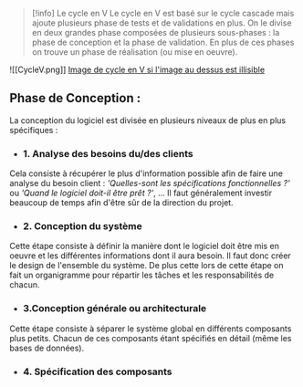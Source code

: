 >[!info] Le cycle en V
>Le cycle en V est basé sur le cycle cascade mais ajoute plusieurs phase de tests et de validations en plus.
>On le divise en deux grandes phase composées de plusieurs  sous-phases : la phase de conception et la phase de validation.
>En plus de ces phases on trouve un phase de réalisation (ou mise en oeuvre).

![[CycleV.png]]
[Image de cycle en V si l'image au dessus est illisible](CycleV.png)


## Phase de Conception :

La conception du logiciel est divisée en plusieurs niveaux de plus en plus spécifiques :

- ### 1. Analyse des besoins du/des clients

Cela consiste à récupérer le plus d'information possible afin de faire une analyse du besoin client :
*'Quelles-sont les spécifications fonctionnelles ?'* ou *'Quand le logiciel doit-il être prêt ?'*, ...
Il faut généralement investir beaucoup de temps afin d'être sûr de la direction du projet.

- ### 2. Conception du système

Cette étape consiste à définir la manière dont le logiciel doit être mis en oeuvre et les différentes informations dont il aura besoin.
Il faut donc créer le design de l'ensemble du système.
De plus cette lors de cette étape on fait un organigramme pour répartir les tâches et les responsabilités de chacun.

- ### 3.Conception générale ou architecturale

Cette étape consiste à séparer le système global en différents composants plus petits.
Chacun de ces composants étant spécifiés en détail (même les bases de données).

- ### 4. Spécification des composants





